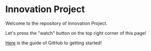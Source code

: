 # Innovation Project
Welcome to the repository of Innovation Project.

Let's press the "watch" button on the top right corner of this page!

[Here](https://github.com/HuolettiWatsonTeam/InnovationProject/wiki/How-To-Use-GitHub) is the guide of GitHub to getting started!
